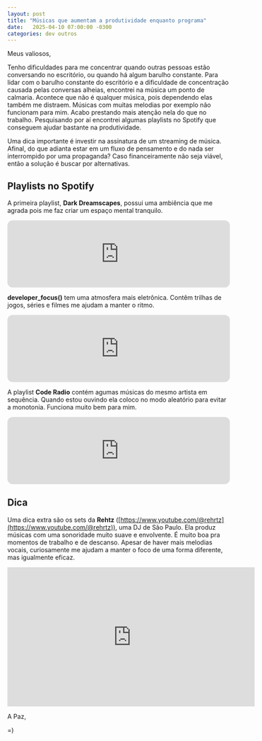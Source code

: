 ```yaml
---
layout: post
title: "Músicas que aumentam a produtividade enquanto programa"
date:   2025-04-10 07:00:00 -0300
categories: dev outros
---
```


Meus valiosos,

Tenho dificuldades para me concentrar quando outras pessoas estão conversando no escritório, ou quando há algum barulho constante. Para lidar com o barulho constante do escritório e a dificuldade de concentração causada pelas conversas alheias, encontrei na música um ponto de calmaria. Acontece que não é qualquer música, pois dependendo elas também me distraem. Músicas com muitas melodias por exemplo não funcionam para mim. Acabo prestando mais atenção nela do que no trabalho. Pesquisando por aí encontrei algumas playlists no Spotify que conseguem ajudar bastante na produtividade.

Uma dica importante é investir na assinatura de um streaming de música. Afinal, do que adianta estar em um fluxo de pensamento e do nada ser interrompido por uma propaganda? Caso financeiramente não seja viável, então a solução é buscar por alternativas.

## Playlists no Spotify

A primeira playlist, **Dark Dreamscapes**, possui uma ambiência que me agrada pois me faz criar um espaço mental tranquilo.

<iframe style="border-radius:12px" src="https://open.spotify.com/embed/playlist/67d93FIEJCTjTbKgOjLYYn?utm_source=generator" width="100%" height="152" frameBorder="0" allowfullscreen="" allow="autoplay; clipboard-write; encrypted-media; fullscreen; picture-in-picture" loading="lazy"></iframe>

**developer_focus()** tem uma atmosfera mais eletrônica. Contêm trilhas de jogos, séries e filmes me ajudam a manter o ritmo.

<iframe style="border-radius:12px" src="https://open.spotify.com/embed/playlist/1MZIjTu5sQT11G4XNaoqes?utm_source=generator" width="100%" height="152" frameBorder="0" allowfullscreen="" allow="autoplay; clipboard-write; encrypted-media; fullscreen; picture-in-picture" loading="lazy"></iframe>

A playlist **Code Radio** contém agumas músicas do mesmo artista em sequência. Quando estou ouvindo ela coloco no modo aleatório para evitar a monotonia. Funciona muito bem para mim.

<iframe style="border-radius:12px" src="https://open.spotify.com/embed/playlist/3hNHxEUknui5RBZuDwazzp?utm_source=generator" width="100%" height="152" frameBorder="0" allowfullscreen="" allow="autoplay; clipboard-write; encrypted-media; fullscreen; picture-in-picture" loading="lazy"></iframe>

## Dica  

Uma dica extra são os sets da **Rehtz** ([https://www.youtube.com/@rehrtz](https://www.youtube.com/@rehrtz)), uma DJ de São Paulo. Ela produz músicas com uma sonoridade muito suave e envolvente. É muito boa pra momentos de trabalho e de descanso. Apesar de haver mais melodias vocais, curiosamente me ajudam a manter o foco de uma forma diferente, mas igualmente eficaz. 

<iframe width="560" height="315" src="https://www.youtube.com/embed/SY16JEqh8pE?si=mRtnnsT4KMTFWObp" title="YouTube video player" frameborder="0" allow="accelerometer; autoplay; clipboard-write; encrypted-media; gyroscope; picture-in-picture; web-share" referrerpolicy="strict-origin-when-cross-origin" allowfullscreen></iframe>


A Paz,

=)